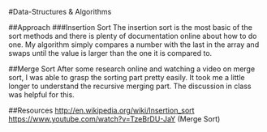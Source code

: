 #Data-Structures & Algorithms

##Approach
###Insertion Sort
The insertion sort is the most basic of the sort methods and there is plenty of documentation online about how to do one. My algorithm simply compares a number with the last in the array and swaps until the value is larger than the one it is compared to.

##Merge Sort
After some research online and watching a video on merge sort, I was able to grasp the sorting part pretty easily. It took me a little longer to understand the recursive merging part. The discussion in class was helpful for this. 


##Resources
http://en.wikipedia.org/wiki/Insertion_sort
https://www.youtube.com/watch?v=TzeBrDU-JaY (Merge Sort)
